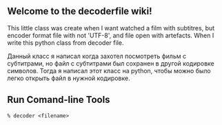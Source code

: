 ## Welcome to the decoderfile wiki!
This little class was create when I want watched a film with subtitres, 
but encoder format file with not 'UTF-8', and file open with artefacts. 
When I write this python class from decoder file.

Данный класс я написал когда захотел посмотреть фильм с субтитрами, 
но файл с субтитрами был сохранен в другой кодировке символов. 
Тогда я написал этот класс на python, чтобы можно было легко открыть файл в нужной кодировке.

## Run Comand-line Tools

`% decoder <filename>`
